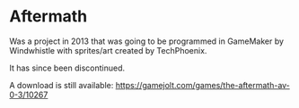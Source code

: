 Aftermath
=========
Was a project in 2013 that was going to be programmed in GameMaker by Windwhistle with sprites/art created by TechPhoenix.

It has since been discontinued.

A download is still available: https://gamejolt.com/games/the-aftermath-av-0-3/10267
